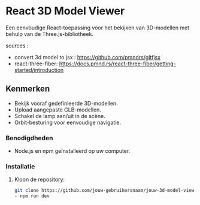 
# React 3D Model Viewer

Een eenvoudige React-toepassing voor het bekijken van 3D-modellen met behulp van de Three.js-bibliotheek.

sources :
- convert 3d model to jsx : https://github.com/pmndrs/gltfjsx
- react-three-fiber:  https://docs.pmnd.rs/react-three-fiber/getting-started/introduction

## Kenmerken

- Bekijk vooraf gedefinieerde 3D-modellen.
- Upload aangepaste GLB-modellen.
- Schakel de lamp aan/uit in de scène.
- Orbit-besturing voor eenvoudige navigatie.



### Benodigdheden

- Node.js en npm geïnstalleerd op uw computer.

### Installatie

1. Kloon de repository:

   ```bash
   git clone https://github.com/jouw-gebruikersnaam/jouw-3d-model-viewer.git
   - npm run dev
